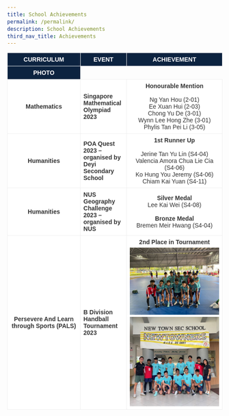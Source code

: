 ```yaml
---
title: School Achievements
permalink: /permalink/
description: School Achievements
third_nav_title: Achievements
---
```

<table class="tg" style="border-collapse:collapse;border-color:#aaa;border-spacing:0;margin:0px fixed">

<thead><tr><th style="background-color:#0c2340;border-color:#efefef;border-style:solid;border-width:1px;color:#fff;font-family:Arial, sans-serif;font-size:14px;font-weight:bold;overflow:hidden;padding:7px 30px;text-align:center;vertical-align:top;word-break:normal">CURRICULUM</th>
	
<th style="background-color:#0c2340;border-color:#efefef;border-style:solid;border-width:1px;color:#fff;font-family:Arial, sans-serif;font-size:14px;font-weight:bold;overflow:hidden;padding: 7px 7px;text-align:center;vertical-align:top;word-break:normal">EVENT</th>

<th style="background-color:#0c2340;border-color:#efefef;border-style:solid;border-width:1px;color:#fff;font-family:Arial, sans-serif;font-size:14px;font-weight:bold;overflow:hidden;padding:7px 60px;text-align:center;vertical-align:top;word-break:normal">ACHIEVEMENT</th>
</tr>

<tr><th style="background-color:#0c2340;border-color:#efefef;border-style:solid;border-width:1px;color:#fff;font-family:Arial, sans-serif;font-size:14px;font-weight:bold;overflow:hidden;padding:7px 60px;text-align:center;vertical-align:top;word-break:normal">PHOTO</th>
</tr></thead><tbody>

<tr><td style="background-color:#fff;border-color:#efefef;border-style:solid;border-width:1px;color:#333;font-family:Arial, sans-serif;font-size:14px;overflow:hidden;padding:7px 7px;text-align:center;vertical-align:middle;word-break:normal"><span style="font-weight:bold">Mathematics</span></td>
<td style="width:50%;background-color:#fff;border-color:#efefef;border-style:solid;border-width:1px;color:#333;font-family:Arial, sans-serif;font-size:14px;overflow:hidden;padding:7px 7px;text-align:left;vertical-align:middle;word-break:normal"><span style="font-weight:bold">Singapore Mathematical Olympiad 2023</span></td>
<td style="width:50%;background-color:#fff;border-color:#efefef;border-style:solid;border-width:1px;color:#333;font-family:Arial, sans-serif;font-size:14px;overflow:hidden;padding:7px 7px;text-align:center;vertical-align:top;word-break:normal"><span style="font-weight:bold">Honourable Mention</span>
	<br><br>Ng Yan Hou (2-01)
	<br>Ee Xuan Hui (2-03)
	<br>Chong Yu De (3-01)
	<br>Wynn Lee Hong Zhe (3-01)
	<br>Phylis Tan Pei Li (3-05)
</td></tr><tr>
	
<td style="background-color:#fff;border-color:#efefef;border-style:solid;border-width:1px;color:#333;font-family:Arial, sans-serif;font-size:14px;font-weight:bold;overflow:hidden;padding:7px 7px;text-align:center;vertical-align:middle;word-break:normal">Humanities</td><td style="background-color:#fff;border-color:#efefef;border-style:solid;border-width:1px;color:#333;font-family:Arial, sans-serif;font-size:14px;font-weight:bold;overflow:hidden;padding:7px 7px;text-align:left;vertical-align:middle;word-break:normal">POA Quest 2023 – organised by Deyi Secondary School</td><td style="width:50%;background-color:#fff;border-color:#efefef;border-style:solid;border-width:1px;color:#333;font-family:Arial, sans-serif;font-size:14px;overflow:hidden;padding:7px 7px;text-align:center;vertical-align:top;word-break:normal"><span style="font-weight:bold">1st Runner Up</span>
	<br><br>Jerine Tan Yu Lin (S4-04)
	<br>Valencia Amora Chua Lie Cia (S4-06)
	<br>Ko Hung You Jeremy (S4-06)
	<br>Chiam Kai Yuan (S4-11)	
</td></tr><tr>

<td style="background-color:#fff;border-color:#efefef;border-style:solid;border-width:1px;color:#333;font-family:Arial, sans-serif;font-size:14px;font-weight:bold;overflow:hidden;padding:7px 7px;text-align:center;vertical-align:middle;word-break:normal">Humanities</td><td style="background-color:#fff;border-color:#efefef;border-style:solid;border-width:1px;color:#333;font-family:Arial, sans-serif;font-size:14px;font-weight:bold;overflow:hidden;padding:7px 7px;text-align:left;vertical-align:middle;word-break:normal">NUS Geography Challenge 2023 – organised by NUS</td><td style="background-color:#fff;border-color:#efefef;border-style:solid;border-width:1px;color:#333;font-family:Arial, sans-serif;font-size:14px;font-weight:regular;overflow:hidden;padding:7px 7px;text-align:center;vertical-align:middle;word-break:normal"><b>Silver Medal</b>
	<br>Lee Kai Wei (S4-08)
	<br><br><b>Bronze Medal</b>
	<br>Bremen Meir Hwang (S4-04)
</td></tr>

<tr><td style="background-color:#fff;border-color:#efefef;border-style:solid;border-width:1px;color:#333;font-family:Arial, sans-serif;font-size:14px;font-weight:bold;overflow:hidden;padding:7px 7px;text-align:center;vertical-align:middle;word-break:normal">Persevere And Learn through Sports (PALS)</td><td style="background-color:#fff;border-color:#efefef;border-style:solid;border-width:1px;color:#333;font-family:Arial, sans-serif;font-size:14px;font-weight:bold;overflow:hidden;padding:7px 7px;text-align:left;vertical-align:middle;word-break:normal">B Division Handball Tournament 2023</td><td style="background-color:#fff;border-color:#efefef;border-style:solid;border-width:1px;color:#333;font-family:Arial, sans-serif;font-size:14px;font-weight:regular;overflow:hidden;padding:7px 7px;text-align:center;vertical-align:middle;word-break:normal">
	<b>2nd Place in Tournament</b>
	<img align="middle" style="width:100%;margin-top:5px" src="/images/School%20Achievements/PALS/b%20division%20handball%20tournament%202023_02.jpeg">
	<img align="middle" style="width:100%;margin-top:5px" src="/images/School%20Achievements/PALS/b%20division%20handball%20tournament%202023_03.jpeg">
</td></tr></tbody></table>